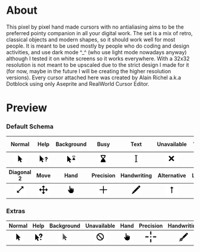 # About

This pixel by pixel hand made cursors with no antialiasing aims to be the preferred pointy companion in all your digital work. The set is a mix of retro, classical objects and modern shapes, so it should work well for most people. It is meant to be used mostly by people who do coding and design activities, and use dark mode ^_^ (who use light mode nowadays anyway) although I tested it on white screens so it works everywhere. With a 32x32 resolution is not meant to be upscaled due to the strict design I made for it (for now, maybe in the future I will be creating the higher resolution versions). Every cursor attached here was created by Alain Richel a.k.a Dotblock using only Aseprite and RealWorld Cursor Editor.

# Preview
### Default Schema

<div class="tg-wrap"><table><thead>
  <tr>
    <th>Normal</th>
    <th>Help</th>
    <th>Background</th>
    <th>Busy</th>
    <th>Text</th>
    <th>Unavailable</th>
    <th>Vertical</th>
    <th>Horizontal</th>
    <th>Diagonal 1</th>
  </tr></thead>
<tbody>
  <tr>
    <td align="center"><img src="https://raw.githubusercontent.com/AlainRichell/Graphen-Cursors/refs/heads/main/Preview/Normal.png" alt="Graphen Normal" width="32" height="32"></td>
    <td align="center"><img src="https://raw.githubusercontent.com/AlainRichell/Graphen-Cursors/refs/heads/main/Preview/Help.png" alt="Graphen Help" width="32" height="32"></td>
    <td align="center"><img src="https://raw.githubusercontent.com/AlainRichell/Graphen-Cursors/refs/heads/main/Preview/Background.gif" alt="Graphen Background" width="32" height="32"></td>
    <td align="center"><img src="https://raw.githubusercontent.com/AlainRichell/Graphen-Cursors/refs/heads/main/Preview/Busy.gif" alt="Graphen Busy" width="32" height="32"></td>
    <td align="center"><img src="https://raw.githubusercontent.com/AlainRichell/Graphen-Cursors/refs/heads/main/Preview/Text.png" alt="Graphen Text" width="32" height="32"></td>
    <td align="center"><img src="https://raw.githubusercontent.com/AlainRichell/Graphen-Cursors/refs/heads/main/Preview/Unavailable.png" alt="Graphen Unavailable" width="32" height="32"></td>
    <td align="center"><img src="https://raw.githubusercontent.com/AlainRichell/Graphen-Cursors/refs/heads/main/Preview/Vertical.png" alt="Graphen Vertical" width="32" height="32"></td>
    <td align="center"><img src="https://raw.githubusercontent.com/AlainRichell/Graphen-Cursors/refs/heads/main/Preview/Horizontal.png" alt="Graphen Horizontal" width="32" height="32"></td>
    <td align="center"><img src="https://raw.githubusercontent.com/AlainRichell/Graphen-Cursors/refs/heads/main/Preview/Diagonal_1.png" alt="Graphen Diagonal 1" width="32" height="32"></td>
  </tr>
<thead>
<tr>
    <th>Diagonal 2</th>
    <th>Move</th>
    <th>Hand</th>
    <th>Precision</th>
    <th>Handwriting</th>
    <th>Alternative</th>
    <th>Location</th>
    <th>Person</th>
</tr></thead>

  <tr>
    <td align="center"><img src="https://raw.githubusercontent.com/AlainRichell/Graphen-Cursors/refs/heads/main/Preview/Diagonal_2.png" alt="Graphen Diagonal 2" width="32" height="32"></td>
    <td align="center"><img src="https://raw.githubusercontent.com/AlainRichell/Graphen-Cursors/refs/heads/main/Preview/Move.png" alt="Graphen Move" width="32" height="32"></td>
    <td align="center"><img src="https://raw.githubusercontent.com/AlainRichell/Graphen-Cursors/refs/heads/main/Preview/Hand.png" alt="Graphen Hand" width="32" height="32"></td>
    <td align="center"><img src="https://raw.githubusercontent.com/AlainRichell/Graphen-Cursors/refs/heads/main/Preview/Precision.png" alt="Graphen Precision" width="32" height="32"></td>
    <td align="center"><img src="https://raw.githubusercontent.com/AlainRichell/Graphen-Cursors/refs/heads/main/Preview/Handwriting.png" alt="Graphen Handwriting" width="32" height="32"></td>
    <td align="center"><img src="https://raw.githubusercontent.com/AlainRichell/Graphen-Cursors/refs/heads/main/Preview/Alternative.png" alt="Graphen Alternative" width="32" height="32"></td>
    <td align="center"><img src="https://raw.githubusercontent.com/AlainRichell/Graphen-Cursors/refs/heads/main/Preview/Location.png" alt="Graphen Location" width="32" height="32"></td>
    <td align="center"><img src="https://raw.githubusercontent.com/AlainRichell/Graphen-Cursors/refs/heads/main/Preview/Person.png" alt="Graphen Person" width="32" height="32"></td>
  </tr>
</tbody></table></div>

### Extras
<div class="tg-wrap"><table><thead>
  <tr>
    <th>Normal</th>
    <th>Help</th>
    <th>Background</th>
    <th>Unavailable</th>
    <th>Hand</th>
    <th>Precision</th>
    <th>Handwriting</th>
  </tr></thead>
<tbody>
  <tr>
    <td align="center"><img src="https://raw.githubusercontent.com/AlainRichell/Graphen-Cursors/refs/heads/main/Preview/Extras/Normal_Extra.png" alt="Graphen Normal Flat Tail" width="32" height="32"></td>
    <td align="center"><img src="https://raw.githubusercontent.com/AlainRichell/Graphen-Cursors/refs/heads/main/Preview/Extras/Help_Extra.png" alt="Graphen Help Big" width="32" height="32"></td>
    <td align="center"><img src="https://raw.githubusercontent.com/AlainRichell/Graphen-Cursors/refs/heads/main/Preview/Extras/Background_Extra.gif" alt="Graphen Background Alternative" width="32" height="32"></td>
    <td align="center"><img src="https://raw.githubusercontent.com/AlainRichell/Graphen-Cursors/refs/heads/main/Preview/Extras/Unavailable_Extra.png" alt="Graphen Unavailable Extra" width="32" height="32"></td>
    <td align="center"><img src="https://raw.githubusercontent.com/AlainRichell/Graphen-Cursors/refs/heads/main/Preview/Extras/Hand_Extra.png" alt="Graphen Hand Rounded" width="32" height="32"></td>
    <td align="center"><img src="https://raw.githubusercontent.com/AlainRichell/Graphen-Cursors/refs/heads/main/Preview/Extras/Precision_Extra.png" alt="Graphen Precision Extra" width="32" height="32"></td>
    <td align="center"><img src="https://raw.githubusercontent.com/AlainRichell/Graphen-Cursors/refs/heads/main/Preview/Extras/Handwriting_Extra.png" alt="Graphen Handwriting Fountain Pen" width="32" height="32"></td>
  </tr>
</tbody></table></div>
